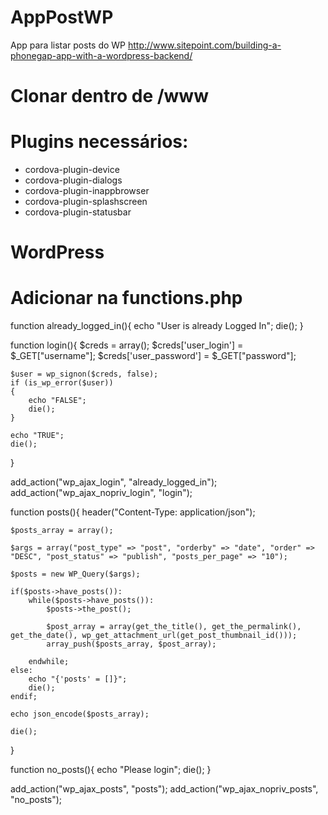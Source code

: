 # AppPostWP
App para listar posts do WP http://www.sitepoint.com/building-a-phonegap-app-with-a-wordpress-backend/

# Clonar dentro de /www

# Plugins necessários:
- cordova-plugin-device
- cordova-plugin-dialogs
- cordova-plugin-inappbrowser
- cordova-plugin-splashscreen
- cordova-plugin-statusbar

# WordPress
# Adicionar na functions.php

function already_logged_in(){
	echo "User is already Logged In";
	die();
}

function login(){
	$creds = array();
	$creds['user_login'] = $_GET["username"];
	$creds['user_password'] = $_GET["password"];

	$user = wp_signon($creds, false);
	if (is_wp_error($user))
	{
		echo "FALSE";
		die();
	}

	echo "TRUE";
	die();
}

add_action("wp_ajax_login", "already_logged_in");
add_action("wp_ajax_nopriv_login", "login");

function posts(){
	header("Content-Type: application/json");

	$posts_array = array();

	$args = array("post_type" => "post", "orderby" => "date", "order" => "DESC", "post_status" => "publish", "posts_per_page" => "10");

	$posts = new WP_Query($args);

	if($posts->have_posts()):
		while($posts->have_posts()):
			$posts->the_post();

			$post_array = array(get_the_title(), get_the_permalink(), get_the_date(), wp_get_attachment_url(get_post_thumbnail_id()));
			array_push($posts_array, $post_array);

		endwhile;
	else:
		echo "{'posts' = []}";
		die();
	endif;

	echo json_encode($posts_array);

	die();
}

function no_posts(){
	echo "Please login";
	die();
}

add_action("wp_ajax_posts", "posts");
add_action("wp_ajax_nopriv_posts", "no_posts");

